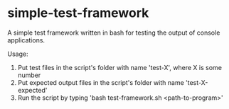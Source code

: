 # simple-test-framework
A simple test framework written in bash for testing the output of console applications.

Usage: 
1. Put test files in the script's folder with name 'test-X', where X is some number
2. Put expected output files in the script's folder with name 'test-X-expected'
3. Run the script by typing 'bash test-framework.sh \<path-to-program\>'
